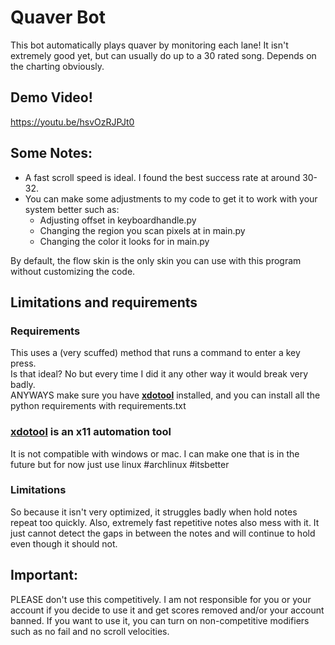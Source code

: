# Quaver Bot
This bot automatically plays quaver by monitoring each lane! It isn't extremely good yet, but can usually do up to a 30 rated song. Depends on the charting obviously.

## Demo Video!
https://youtu.be/hsvOzRJPJt0

## Some Notes:
* A fast scroll speed is ideal. I found the best success rate at around 30-32.  
* You can make some adjustments to my code to get it to work with your system better such as:
  * Adjusting offset in keyboardhandle.py  
  * Changing the region you scan pixels at in main.py
  * Changing the color it looks for in main.py

By default, the flow skin is the only skin you can use with this program without customizing the code.

## Limitations and requirements
### Requirements
This uses a (very scuffed) method that runs a command to enter a key press.  
Is that ideal? No but every time I did it any other way it would break very badly.  
ANYWAYS make sure you have [**xdotool**](https://github.com/jordansissel/xdotool) installed, and you can install all the python requirements with requirements.txt
### [xdotool](https://github.com/jordansissel/xdotool) is an x11 automation tool
It is not compatible with windows or mac. I can make one that is in the future but for now just use linux #archlinux #itsbetter 

### Limitations
So because it isn't very optimized, it struggles badly when hold notes repeat too quickly. Also, extremely fast repetitive notes also mess with it. It just cannot detect the gaps in between the notes and will continue to hold even though it should not. 
## Important:
PLEASE don't use this competitively. I am not responsible for you or your account if you decide to use it and get scores removed and/or your account banned. If you want to use it, you can turn on non-competitive modifiers such as no fail and no scroll velocities.
